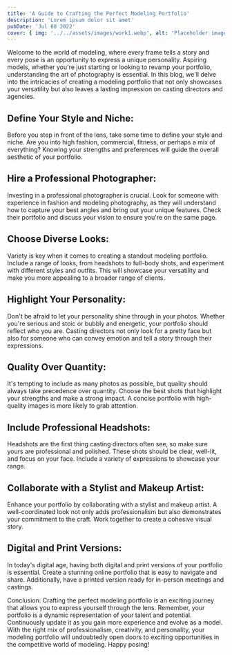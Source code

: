 ```yaml
---
title: 'A Guide to Crafting the Perfect Modeling Portfolio'
description: 'Lorem ipsum dolor sit amet'
pubDate: 'Jul 08 2022'
cover: { img: '../../assets/images/work1.webp', alt: 'Placeholder image' }
---
```


Welcome to the world of modeling, where every frame tells a story and every pose is an opportunity to express a unique personality. Aspiring models, whether you're just starting or looking to revamp your portfolio, understanding the art of photography is essential. In this blog, we'll delve into the intricacies of creating a modeling portfolio that not only showcases your versatility but also leaves a lasting impression on casting directors and agencies.

## Define Your Style and Niche:

Before you step in front of the lens, take some time to define your style and niche. Are you into high fashion, commercial, fitness, or perhaps a mix of everything? Knowing your strengths and preferences will guide the overall aesthetic of your portfolio.

## Hire a Professional Photographer:

Investing in a professional photographer is crucial. Look for someone with experience in fashion and modeling photography, as they will understand how to capture your best angles and bring out your unique features. Check their portfolio and discuss your vision to ensure you're on the same page.

## Choose Diverse Looks:

Variety is key when it comes to creating a standout modeling portfolio. Include a range of looks, from headshots to full-body shots, and experiment with different styles and outfits. This will showcase your versatility and make you more appealing to a broader range of clients.

## Highlight Your Personality:

Don't be afraid to let your personality shine through in your photos. Whether you're serious and stoic or bubbly and energetic, your portfolio should reflect who you are. Casting directors not only look for a pretty face but also for someone who can convey emotion and tell a story through their expressions.

## Quality Over Quantity:

It's tempting to include as many photos as possible, but quality should always take precedence over quantity. Choose the best shots that highlight your strengths and make a strong impact. A concise portfolio with high-quality images is more likely to grab attention.

## Include Professional Headshots:

Headshots are the first thing casting directors often see, so make sure yours are professional and polished. These shots should be clear, well-lit, and focus on your face. Include a variety of expressions to showcase your range.

## Collaborate with a Stylist and Makeup Artist:

Enhance your portfolio by collaborating with a stylist and makeup artist. A well-coordinated look not only adds professionalism but also demonstrates your commitment to the craft. Work together to create a cohesive visual story.

## Digital and Print Versions:

In today's digital age, having both digital and print versions of your portfolio is essential. Create a stunning online portfolio that is easy to navigate and share. Additionally, have a printed version ready for in-person meetings and castings.

Conclusion:
Crafting the perfect modeling portfolio is an exciting journey that allows you to express yourself through the lens. Remember, your portfolio is a dynamic representation of your talent and potential. Continuously update it as you gain more experience and evolve as a model. With the right mix of professionalism, creativity, and personality, your modeling portfolio will undoubtedly open doors to exciting opportunities in the competitive world of modeling. Happy posing!
